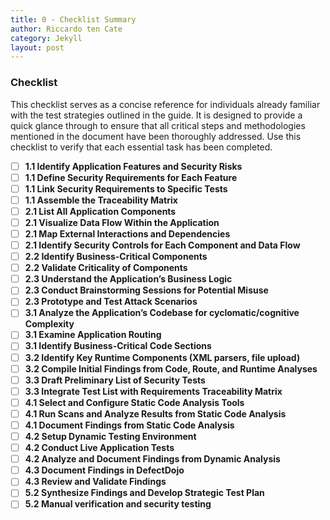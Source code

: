 ```yaml
---
title: 0 - Checklist Summary
author: Riccardo ten Cate
category: Jekyll
layout: post
---
```


### Checklist

This checklist serves as a concise reference for individuals already familiar with the test strategies outlined in the guide. It is designed to provide a quick glance through to ensure that all critical steps and methodologies mentioned in the document have been thoroughly addressed. Use this checklist to verify that each essential task has been completed.

- [ ]  **1.1 Identify Application Features and Security Risks**
- [ ]  **1.1 Define Security Requirements for Each Feature**
- [ ]  **1.1 Link Security Requirements to Specific Tests**
- [ ]  **1.1 Assemble the Traceability Matrix**
- [ ]  **2.1 List All Application Components**
- [ ]  **2.1 Visualize Data Flow Within the Application**
- [ ]  **2.1 Map External Interactions and Dependencies**
- [ ]  **2.1 Identify Security Controls for Each Component and Data Flow**
- [ ]  **2.2 Identify Business-Critical Components**
- [ ]  **2.2 Validate Criticality of Components**
- [ ]  **2.3 Understand the Application’s Business Logic**
- [ ]  **2.3 Conduct Brainstorming Sessions for Potential Misuse**
- [ ]  **2.3 Prototype and Test Attack Scenarios**
- [ ]  **3.1 Analyze the Application’s Codebase for cyclomatic/cognitive Complexity**
- [ ]  **3.1 Examine Application Routing**
- [ ]  **3.1 Identify Business-Critical Code Sections**
- [ ]  **3.2 Identify Key Runtime Components (XML parsers, file upload)**
- [ ]  **3.2 Compile Initial Findings from Code, Route, and Runtime Analyses**
- [ ]  **3.3 Draft Preliminary List of Security Tests**
- [ ]  **3.3 Integrate Test List with Requirements Traceability Matrix**
- [ ]  **4.1 Select and Configure Static Code Analysis Tools**
- [ ]  **4.1 Run Scans and Analyze Results from Static Code Analysis**
- [ ]  **4.1 Document Findings from Static Code Analysis**
- [ ]  **4.2 Setup Dynamic Testing Environment**
- [ ]  **4.2 Conduct Live Application Tests**
- [ ]  **4.2 Analyze and Document Findings from Dynamic Analysis**
- [ ]  **4.3 Document Findings in DefectDojo**
- [ ]  **4.3 Review and Validate Findings**
- [ ]  **5.2 Synthesize Findings and Develop Strategic Test Plan**
- [ ]  **5.2 Manual verification and security testing**